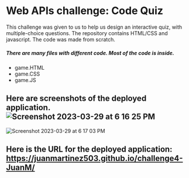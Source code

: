 # Web APIs challenge: Code Quiz
This challenge was given to us to help us design an interactive quiz, with multiple-choice questions. The repository contains HTML/CSS and javascript. The code was made from scratch.
##### There are many files with different code. Most of the code is inside.
* game.HTML
* game.CSS
* game.JS

## Here are screenshots of the deployed application.![Screenshot 2023-03-29 at 6 16 25 PM](https://user-images.githubusercontent.com/116415860/228680359-3a1fba64-bdd9-4635-8101-e83130619f2f.png)
![Screenshot 2023-03-29 at 6 17 03 PM](https://user-images.githubusercontent.com/116415860/228680423-ba54ce3b-5c95-41b7-9185-73efed4030cc.png)
## Here is the URL for the deployed application: https://juanmartinez503.github.io/challenge4-JuanM/
